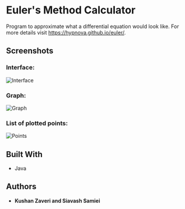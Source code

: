 # Euler's Method Calculator
Program to approximate what a differential equation would look like.
For more details visit https://hypnova.github.io/euler/.

## Screenshots

### Interface: 

![Interface](http://snappyimages.nextwavesrl.netdna-cdn.com/img/560e870916dfaee1e3361eeaf4a7db53.png)

### Graph: 

![Graph](http://snappyimages.nextwavesrl.netdna-cdn.com/img/48775ed949c09bf68b651a5d89135d84.png)

### List of plotted points: 

![Points](http://snappyimages.nextwavesrl.netdna-cdn.com/img/7b58bb660b66ecb244dc0eebb2d0d6ba.png)

## Built With

* Java

## Authors

* **Kushan Zaveri and Siavash Samiei**



